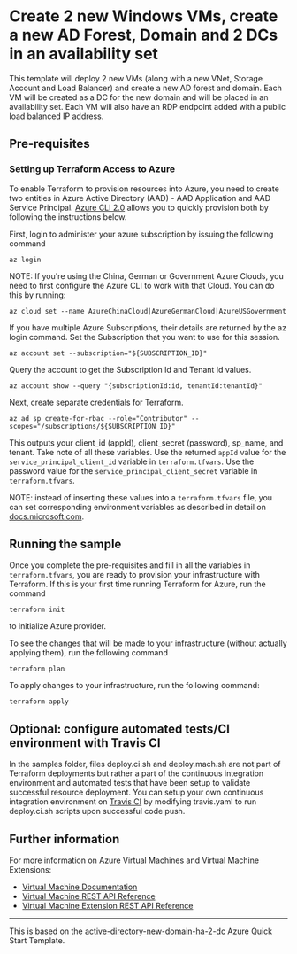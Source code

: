 # Create 2 new Windows VMs, create a new AD Forest, Domain and 2 DCs in an availability set

This template will deploy 2 new VMs (along with a new VNet, Storage Account and Load Balancer) and create a new AD forest and domain. Each VM will be created as a DC for the new domain and will be placed in an availability set. Each VM will also have an RDP endpoint added with a public load balanced IP address.

## Pre-requisites

### Setting up Terraform Access to Azure

To enable Terraform to provision resources into Azure, you need to create two entities in Azure Active Directory (AAD) - AAD Application and AAD Service Principal. [Azure CLI 2.0](https://docs.microsoft.com/en-us/cli/azure/install-azure-cli) allows you to quickly provision both by following the instructions below. 

First, login to administer your azure subscription by issuing the following command

```
az login
```

NOTE: If you're using the China, German or Government Azure Clouds, you need to first configure the Azure CLI to work with that Cloud. You can do this by running:

```
az cloud set --name AzureChinaCloud|AzureGermanCloud|AzureUSGovernment
```

If you have multiple Azure Subscriptions, their details are returned by the az login command. 
Set the Subscription that you want to use for this session.

```
az account set --subscription="${SUBSCRIPTION_ID}"
```

Query the account to get the Subscription Id and Tenant Id values.

```
az account show --query "{subscriptionId:id, tenantId:tenantId}"
```

Next, create separate credentials for Terraform.

```
az ad sp create-for-rbac --role="Contributor" --scopes="/subscriptions/${SUBSCRIPTION_ID}"
```

This outputs your client_id (appId), client_secret (password), sp_name, and tenant. Take note of all these variables. Use the returned `appId` value for the `service_principal_client_id` variable in `terraform.tfvars`. Use the password value for the `service_principal_client_secret` variable in `terraform.tfvars`.

NOTE: instead of inserting these values into a `terraform.tfvars` file, you can set corresponding environment variables as described in detail on [docs.microsoft.com](https://docs.microsoft.com/en-us/azure/virtual-machines/terraform-install-configure).

## Running the sample

Once you complete the pre-requisites and fill in all the variables in `terraform.tfvars`, you are ready to provision your infrastructure with Terraform. If this is your first time running Terraform for Azure, run the command

```
terraform init
```

to initialize Azure provider. 

To see the changes that will be made to your infrastructure (without actually applying them), run the following command

```
terraform plan
```

To apply changes to your infrastructure, run the following command:

```
terraform apply
```

## Optional: configure automated tests/CI environment with Travis CI
In the samples folder, files deploy.ci.sh and deploy.mach.sh are not part of Terraform deployments but rather a part of the continuous integration environment and automated tests that have been setup to validate successful resource deployment. You can setup your own continuous integration environment on [Travis CI](https://travis-ci.org) by modifying travis.yaml to run deploy.ci.sh scripts upon successful code push.


## Further information

For more information on Azure Virtual Machines and Virtual Machine Extensions:

- [Virtual Machine Documentation](https://docs.microsoft.com/en-us/azure/virtual-machines/)
- [Virtual Machine REST API Reference](https://docs.microsoft.com/en-us/rest/api/compute/virtualmachines)
- [Virtual Machine Extension REST API Reference](https://docs.microsoft.com/en-us/rest/api/compute/extensions)

---

This is based on the [active-directory-new-domain-ha-2-dc](https://github.com/Azure/azure-quickstart-templates/tree/master/active-directory-new-domain-ha-2-dc) Azure Quick Start Template.

